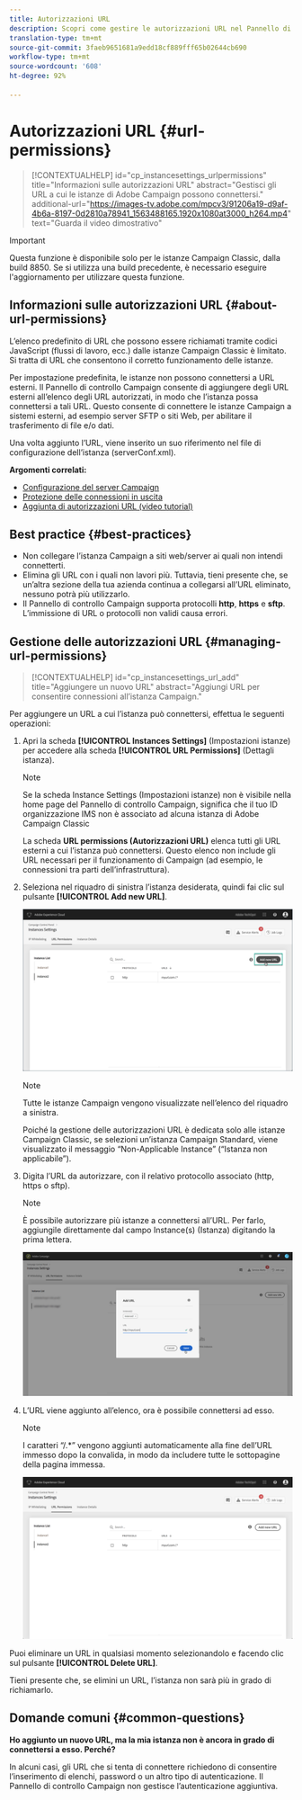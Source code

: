 ```yaml
---
title: Autorizzazioni URL
description: Scopri come gestire le autorizzazioni URL nel Pannello di controllo Campaign
translation-type: tm+mt
source-git-commit: 3faeb9651681a9edd18cf889fff65b02644cb690
workflow-type: tm+mt
source-wordcount: '608'
ht-degree: 92%

---
```



# Autorizzazioni URL {#url-permissions}

>[!CONTEXTUALHELP]
>id="cp_instancesettings_urlpermissions"
>title="Informazioni sulle autorizzazioni URL"
>abstract="Gestisci gli URL a cui le istanze di Adobe Campaign possono connettersi."
>additional-url="https://images-tv.adobe.com/mpcv3/91206a19-d9af-4b6a-8197-0d2810a78941_1563488165.1920x1080at3000_h264.mp4" text="Guarda il video dimostrativo"

>[!IMPORTANT]
>
>Questa funzione è disponibile solo per le istanze Campaign Classic, dalla build 8850. Se si utilizza una build precedente, è necessario eseguire l&#39;aggiornamento per utilizzare questa funzione.

## Informazioni sulle autorizzazioni URL {#about-url-permissions}

L’elenco predefinito di URL che possono essere richiamati tramite codici JavaScript (flussi di lavoro, ecc.) dalle istanze Campaign Classic è limitato. Si tratta di URL che consentono il corretto funzionamento delle istanze.

Per impostazione predefinita, le istanze non possono connettersi a URL esterni. Il Pannello di controllo Campaign consente di aggiungere degli URL esterni all’elenco degli URL autorizzati, in modo che l’istanza possa connettersi a tali URL. Questo consente di connettere le istanze Campaign a sistemi esterni, ad esempio server SFTP o siti Web, per abilitare il trasferimento di file e/o dati.

Una volta aggiunto l’URL, viene inserito un suo riferimento nel file di configurazione dell’istanza (serverConf.xml).

**Argomenti correlati:**

* [Configurazione del server Campaign](https://docs.adobe.com/content/help/it-IT/campaign-classic/using/installing-campaign-classic/additional-configurations/configuring-campaign-server.html)
* [Protezione delle connessioni in uscita](https://docs.adobe.com/content/help/it-IT/campaign-classic/using/installing-campaign-classic/additional-configurations/configuring-campaign-server.html#Outgoing_connection_protection)
* [Aggiunta di autorizzazioni URL (video tutorial)](https://docs.adobe.com/content/help/en/campaign-learn/campaign-classic-tutorials/administrating/control-panel-acc/adding-url-permissions.html)

## Best practice {#best-practices}

* Non collegare l’istanza Campaign a siti web/server ai quali non intendi connetterti.
* Elimina gli URL con i quali non lavori più. Tuttavia, tieni presente che, se un’altra sezione della tua azienda continua a collegarsi all’URL eliminato, nessuno potrà più utilizzarlo.
* Il Pannello di controllo Campaign supporta protocolli **http**, **https** e **sftp**. L’immissione di URL o protocolli non validi causa errori.

## Gestione delle autorizzazioni URL {#managing-url-permissions}

>[!CONTEXTUALHELP]
>id="cp_instancesettings_url_add"
>title="Aggiungere un nuovo URL"
>abstract="Aggiungi URL per consentire connessioni all’istanza Campaign."

Per aggiungere un URL a cui l’istanza può connettersi, effettua le seguenti operazioni:

1. Apri la scheda **[!UICONTROL Instances Settings]** (Impostazioni istanze) per accedere alla scheda **[!UICONTROL URL Permissions]** (Dettagli istanza).

   >[!NOTE]
   >
   >Se la scheda Instance Settings (Impostazioni istanze) non è visibile nella home page del Pannello di controllo Campaign, significa che il tuo ID organizzazione IMS non è associato ad alcuna istanza di Adobe Campaign Classic
   >
   >La scheda <b><span class="uicontrol">URL permissions (Autorizzazioni URL)</span></b> elenca tutti gli URL esterni a cui l’istanza può connettersi. Questo elenco non include gli URL necessari per il funzionamento di Campaign (ad esempio, le connessioni tra parti dell’infrastruttura).

1. Seleziona nel riquadro di sinistra l’istanza desiderata, quindi fai clic sul pulsante **[!UICONTROL Add new URL]**.

   ![](assets/add_url1.png)

   >[!NOTE]
   >
   >Tutte le istanze Campaign vengono visualizzate nell’elenco del riquadro a sinistra.
   >
   >Poiché la gestione delle autorizzazioni URL è dedicata solo alle istanze Campaign Classic, se selezioni un’istanza Campaign Standard, viene visualizzato il messaggio “Non-Applicable Instance” (“Istanza non applicabile”).

1. Digita l’URL da autorizzare, con il relativo protocollo associato (http, https o sftp).

   >[!NOTE]
   >
   >È possibile autorizzare più istanze a connettersi all’URL. Per farlo, aggiungile direttamente dal campo Instance(s) (Istanza) digitando la prima lettera.

   ![](assets/add_url2.png)

1. L’URL viene aggiunto all’elenco, ora è possibile connettersi ad esso.

   >[!NOTE]
   >
   >I caratteri “/.*” vengono aggiunti automaticamente alla fine dell’URL immesso dopo la convalida, in modo da includere tutte le sottopagine della pagina immessa.

   ![](assets/add_url_listnew.png)

Puoi eliminare un URL in qualsiasi momento selezionandolo e facendo clic sul pulsante **[!UICONTROL Delete URL]**.

Tieni presente che, se elimini un URL, l’istanza non sarà più in grado di richiamarlo.

## Domande comuni {#common-questions}

**Ho aggiunto un nuovo URL, ma la mia istanza non è ancora in grado di connettersi a esso. Perché?**

In alcuni casi, gli URL che si tenta di connettere richiedono di consentire l’inserimento di elenchi, password o un altro tipo di autenticazione. Il Pannello di controllo Campaign non gestisce l’autenticazione aggiuntiva.
